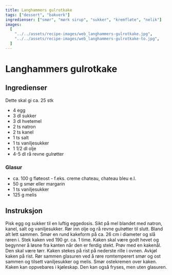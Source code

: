 ```yaml
---
title: Langhammers gulrotkake
tags: ["dessert", "bakverk"]
ingredienser: ["smør", "mørk sirup", "sukker", "kremfløte", "nelik"]
images:
  [
    "../../assets/recipe-images/web_langhammers-gulrotkake.jpg",
    "../../assets/recipe-images/web_langhammers-gulrotkake-to.jpg",
  ]
---
```


# Langhammers gulrotkake

## Ingredienser

Dette skal gi ca. 25 stk

- 4 egg
- 3 dl sukker
- 3 dl hvetemel
- 2 ts natron
- 2 ts kanel
- 1 ts salt
- 1 ts vaniljesukker
- 1 1/2 dl olje
- 4-5 dl rå revne gulrøtter

### Glasur

- ca. 100 g fløteost - f.eks. creme chateau, chateau bleu e.l.
- 50 g smør eller margarin
- 1 ts vaniljesukker
- 125 g melis

## Instruksjon

Pisk egg og sukker til en luftig eggedosis. Sikt på mel blandet med natron, kanel, salt og vaniljesukker. Rør inn olje og rå revne gulrøtter til slutt. Bland alt lett sammen. Smør en rund kakeform på ca. 26 cm i diameter og slå røren i. Stek kaken ved 190 gr. ca. 1 time. Kaken skal være godt hevet og begynner å løsne fra kanten når den er ferdig stekt. Prøv med en kakenål. Den skal være tørr. Kaken stekes på rist på nederste rille i ovnen. Avkjøl kaken på rist. Rør sammen glasuren ved å røre romtemperert smør og ost sammen og tilsett vaniljesukker og melis. Smør ostekremen over kaken. Kaken kan oppvebares i kjøleskap. Den kan også fryses, men uten glasuren.

